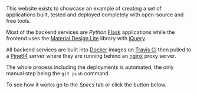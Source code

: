 This website exists to showcase an example of creating
a set of applications built, tested and deployed completely 
with open-source and free tools.

Most of the backend services are *Python* [Flask](http://flask.pocoo.org) applications 
while the frontend uses the [Material Design Lite](https://getmdl.io/index.html) library 
with [jQuery](https://jquery.com).

All backend services are built into [Docker](https://www.docker.com) images
on [Travis Ci](https://travis-ci.org) 
then pulled to a [Pine64](https://www.pine64.org/?page_id=1194) server
where they are running behind an [nginx](https://nginx.org/en) proxy server.

The whole process including the deployments is automated,
the only manual step being the `git push` command.

To see how it works go to the *Specs* tab or click the button below.